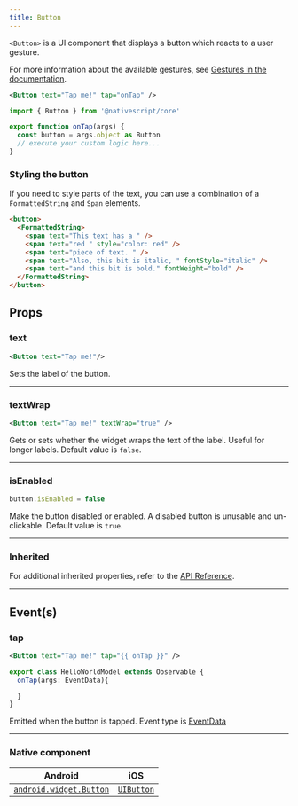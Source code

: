 ```yaml
---
title: Button
---
```

<!-- TODO: Add flavors -->

`<Button>` is a UI component that displays a button which reacts to a user gesture.

For more information about the available gestures, see [Gestures in the documentation](/guide/ui/gestures).


<!-- /// flavor plain -->

```xml
<Button text="Tap me!" tap="onTap" />
```

```ts
import { Button } from '@nativescript/core'

export function onTap(args) {
  const button = args.object as Button
  // execute your custom logic here...
}
```

<!-- ///

/// flavor angular

```html
<button text="Tap me!" (tap)="onTap($event)"></button>
```

```ts
import { Button, EventData } from '@nativescript/core'

onTap(args: EventData) {
    const button = args.object as Button
    // execute your custom logic here...
}
```

///

/// flavor vue

```html
<button text="Button" @tap="onButtonTap" />
```

///

/// flavor svelte

```html
<button text="Button" on:tap="{onButtonTap}" />
```

///

/// flavor react

```tsx
import { EventData } from '@nativescript/core'
;<button
  text="Button"
  onTap={(args: EventData) => {
    const button = args.object
  }}
/>
```

/// -->
### Styling the button

If you need to style parts of the text, you can use a combination of a `FormattedString` and `Span` elements.

```html
<button>
  <FormattedString>
    <span text="This text has a " />
    <span text="red " style="color: red" />
    <span text="piece of text. " />
    <span text="Also, this bit is italic, " fontStyle="italic" />
    <span text="and this bit is bold." fontWeight="bold" />
  </FormattedString>
</button>
```

## Props
### text
```xml
<Button text="Tap me!"/>
```
Sets the label of the button.

---
### textWrap
```xml
<Button text="Tap me!" textWrap="true" />
```
Gets or sets whether the widget wraps the text of the label. Useful for longer labels. Default value is `false`.

---
### isEnabled
```ts
button.isEnabled = false
```
Make the button disabled or enabled. A disabled button is unusable and un-clickable. Default value is `true`.     

---
### Inherited
For additional inherited properties, refer to the [API Reference](https://docs.nativescript.org/api-reference/classes/button).

---

## Event(s)
### tap
```xml
<Button text="Tap me!" tap="{{ onTap }}" />
```
```ts
export class HelloWorldModel extends Observable {
  onTap(args: EventData){

  }
}
```
Emitted when the button is tapped. Event type is [EventData](https://docs.nativescript.org/api-reference/interfaces/eventdata)

---

### Native component

| Android                                                                                       | iOS                                                                    |
| --------------------------------------------------------------------------------------------- | ---------------------------------------------------------------------- |
| [`android.widget.Button`](https://developer.android.com/reference/android/widget/Button.html) | [`UIButton`](https://developer.apple.com/documentation/uikit/uibutton) |

